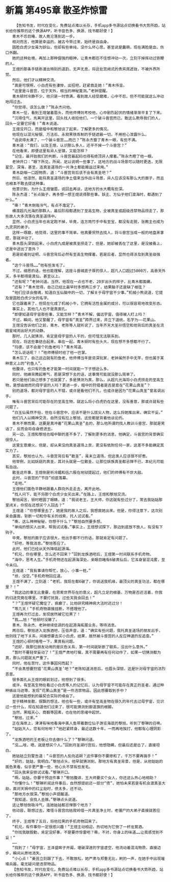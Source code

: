 # 新篇 第495章 散圣炸惊雷
        【告知书友，时代在变化，免费站点难以长存，手机app多书源站点切换看书大势所趋，站长给你推荐的这个换源APP，听书音色多、换源、找书都好使！】
       青木不忍目睹，故人竟沦落到这一步。
       相对而言，他算是幸运的，被古今带过来，始终是自由身。
       圆脸白虎少女虽为妖仙，但却有些单纯，没什么坏心思，甚至说是蠢萌，现在满脸是血，伤口外翻。
       她的这种处境，再加上那种倔强的眼神，让青木都忍不住想冲动一次，立刻干掉挥动过铁鞭的人。
       王煊的那条手链弥漫出特别的道韵，无声无息，将这处宫阙式的贵宾席遮拢，不被外界所觉。
       然后，他们才以精神交流。
       “真是可恨啊，小白虎有些凄惨，出招吧，赶紧救走她！”青木传音。
       “这里是斗兽宫，位于天外，相当的神秘莫测。”老钟提醒。
       青木顿时冷静不少，他只是一时愤满，看到故人经受磨难，心中不忍，但不可能就这么冲动地闯过去。
       “你觉得，该怎么做？”陈永杰问他。
       青木一怔，看到王煊皱着眉头，而他师傅则考校他，心中剧烈起伏的情绪渐渐平复了下来。
       “沉得住气，先离开这里，回头找人收拾他们，一个破斗兽宫而已，敢这么欺辱我们的人，回头一定要它好看！”青木说道。
       王煊没开口，而是暗中和黎旭谈了起来，了解更多的情况。
       他现在以混元秘银、万法石、永寂黑铁炼制的手链遮蔽一切，不用担心泄露什么。
       “话说得太满了，一个破斗兽宫……而已？”陈永杰瞥了青木一眼，有些不满。
       青木道：“我们，以及王煊，认识那么多人，还平不掉一个斗兽宫？”
       在他看来，即便这里有异人坐镇，又能怎样？
       “记住，最开始我们的判断，斗兽宫最起码也得有绝顶异人撑着。”陈永杰瞪了他一眼。
       老钟开口：“眼下所见，所闻，足以说明一些事了。这地方的战斗场景可以随时更迭，无限星空，深海，甚至，连真圣道场的一片净土都能搬运过来用。”
       青木勐咽一口超物质，道：“斗兽宫背后该不会有真圣吧？”
       然后，他凛然，能将真圣道场的净土借来当作战斗场景，异人应该没有那么大的面子，而且也根本不敢去提这种事。
       他意识到，为什么王煊皱眉，说回去再谈，这地方的水大概有些深。
       陈永杰道：“长点脑子，再多想一想王煊说得那些事。妖主、方仙子他们渡海时，都遇到了什么。”
       “嘶！”青木倒吸冷气，有点不澹定了。
       横渡超凡光海的那群人，最后阶段都遇到了至高生物，全被真圣或超级违禁物品捞走了，那些故人大多流落在真圣道场中。
       显然，小白虎当年也肯定跑不掉，毕竟，连方雨竹手中有至宝，都没有走脱，张教主也成为九灵洞的弟子。
       这样一琢磨，他觉得，这里的事不简单。他真要贸然去找人，将斗兽宫当成一般的地盘来拿捏，那就冲动了。
       青木眉头深锁起来，小白虎九成是被真圣捞走了，但是，她却被丢在了这里，是没被看上，还是中途出了意外？
       若是前者则证明，斗兽宫背后必然有至高生物撑着，若是后者，显然也得涉及到真圣级强者。
       “这个斗兽场……”他有些发毛了。
       不过，细思的话，他也能理解，这座斗兽城底子厚的惊人，超凡人口超过5000万，高悬天外天，多半都得是真仙，甚至以上。
       “还有呢？”老钟问道。当然，他现在一点也不老，20岁出头的样子，比青木都面嫩。
       “还有？”青木觉得，自己已经比最早时多想两三步了，结果脑子还是缺了根弦？
       “他们应该会搜魂，知道白玉仙脑中的一切，了解关于母宇宙不少事。”机械小熊说道，它提及是圆脸白虎少女的名字。
       它也跟着来了，但现在化成了机械小牛，它拥有活性金属的成分，可以很容易地改变形态。
       事实上，其他几人也不是真面孔。
       “即便知道母宇宙那些事，又能怎样？”青木不解，偏远宇宙，值得被人盯上吗？
       不过，瞬间，他又警醒了，母宇宙有“真圣”跨界过来，并立下道统，名字为——花果山。
       王煊没告诉他们之前，青木、老陈等人就听说了，当年齐天大圣孙悟空和他背后的真圣在流霞星域闹出好大的动静。
       那时，几人就猜测，肯定是母宇宙的人干的，但可惜无法联系到。
       现在，将这些事结合起来，串在一起，青木顿时有些头大，现在想不多想都不行了。
       “玛德，该不会是个钓鱼老吗？”青木骂道。
       “怎么说话呢？！”他师傅顿时给了他一巴掌。
       青木忘了，自己这边就有钓鱼老，他师傅当年是资深玩家，老钟虽然手中无竿，但也属于某种意义上的“钓鱼人”。
       他腹诽，也只有钓鱼老才能第一时间就能一下子想这么多。
       同时，他嵴背腾起寒气，若是深想下去的话，这事情可能就没那么简单了。
       若只是他们自己想多了也就罢了，多是猜测为真，那么，从超凡光海将小白虎捞走的至高生物，是想由她而钓母宇宙的人吗？更进一步，暗中的狩猎者是否是意在“花果山真圣”？
       别的道场，都对母宇宙的人不错，或许是看他们不凡，也或许是因为“花果山真圣”曾高调出手。
       唯有斗兽宫背后可能存在的至高生物，就这么将小白虎扔在这里，没有善意，那或许就有些问题了。
       “白玉仙虽然不俗，但在斗兽宫中，应该不是什么拔尖人物，这么将她推出来，确实不妥。”
       他们几人以精神交流，自然没有拉上黎旭，这些都是背着他谈论的。
       青木不寒而栗，这要是真冲着“花果山真圣”去的，那么他所谓的找人教训斗兽宫，那就是笑话了，反而会将自身搭进去。
       另一边，王煊和黎旭也暗中聊的差不多了，了解到更多的消息，他确定，斗兽宫的背景确实很惊人。
       这里生意爆火，但是，却从来没向真圣道场上贡，更没有依附任何一家，这差不多能确定其实力了。
       其实，黎旭也认为，斗兽宫背后有“散圣”，虽未立道场，但这类人应该很不好惹。
       他举例，比如妖庭的真圣，其对头就是一位散圣，让那位妖族真圣都忌惮不已，本纪元可能有血战。
       散圣这件事，王煊倒是听冷媚和伍六极在地狱提起过，他们的师傅有不世大敌。
       此时，斗兽宫的“节目”彻底落幕。
       “走吧。”
       王煊他们面色平静地跟着人群向外走走去，离开此地。
       “找人问下，能不将那个白虎少女买出来。”在路上，王煊和黎旭交流。
       黎旭闻言，顿时瞪圆了眼睛，道：“我说老王，王大师，你这就有些过分了，常去我姑姑那里闭关，你现在还想买个人回去？”
       王煊道：“你想哪里去了，她是我的故人之后，我想救她出来。但是，你得注意下，这次别亲自露面，斩断一切和你有关的线索，托人试试看。”
       “嘶，这么神神秘秘，你想干什么？”黎旭自然要多想。
       “单纯的想买人出来，帮我试试看。”事实上，王煊想试探下，那边到底放不放人，有没有下钩子。
       毕竟，黎旭的面子应该很大，他出手都不行的话，那就肯定有问题了。
       “好吧，等我消息。”黎旭答应了。
       此时，他们已经从天外降临起源海。
       “机兄，你在哪里，怎么还不回来？”回到龙族酒吧后，王煊第一时间联系手机奇物。
       “海中，思考人生。”手机奇物还在起源海深处，亲眼目睹有6破真仙后，它浑身冒混沌雾，至今未归。
       王煊道：“我有事请你帮忙，放心，小事一桩。”
       “烦，没空。”手机奇物回应道。
       王煊不满了，立刻道：“老机，我现在都6破了，你说送我机缘，最顶尖的真圣功法，都在哪里？！”
       “我这边的事无比重要，在思索世界存在的意义，超凡立足的根基，万物是否还活着，你我的归途究竟在哪里。不要打扰我，过些天我会回去！”
       “？”王煊怀疑它魔怔了，疯癫了，比他研究精神病大法时还过分！
       “等几天！”手机奇物直接挂断，不搭理他了。
       王煊再次打过去，发现居然被它拉黑了！
       “我……旭！”他顿时没辙了。
       青木、陈永杰、老钟继续低调的在起源海拓展业务，等待消息。
       两日后，黎旭进入龙族酒吧，压低声音，道：“确实有些问题，我托真圣道场的朋友出手，他则找了地下关系，间接想要去买小白虎，结果，居然被斗兽宫的人反应神速的反追查。”
       王煊的心顿时咯噔一下，果真有问题。
       “还好，我那位朋友动用的是灰色关系，第一时间就斩断了联系，没出什么意外。”
       “暂时不要轻举妄动了！”王煊严肃地叮嘱，真不需要再有任何动作了，如果一切猜测都为真，那么问题就太严重了。
       同时，他在思忖，这件事因何而起？
       “不会真想要狩猎‘花果山真圣’吧？”老陈知道消息后，也眉头深锁，这是针对母宇宙的浓烈恶意。
       很多面孔从王煊的眼前划过，他想到了很多。
       或许，有至高生物在看过小白虎等人的记忆后，认为母宇宙不可能存在真正的圣者，通过种种蛛丝马迹等，发现“花果山真圣”是一件违禁物品，因此想要取到手中？
       这是他能想到的最契合实际的缘由了。
       至于精神发散，很飘的想法，他也有一些，或许有至高圣物在很久的年代去过母宇宙，见识过一些什么，现在知道他们过来了，很可能猜测到御道旗的根脚。
       当然，黑暗天心、商毅等因素，也在他的思绪中起伏。
       “黎旭，过来。”
       正在海岸上，津津有味地看海中美人鱼带着数位仙子游览海底的黎旭，听到了黎琳的召唤。
       “姑姑大人，您有何吩咐？”他赶紧转身，最近这数十年，一而再地挨打，他都有心理阴影了。
       “龙族酒吧的王老板让你去做什么了？”黎琳问道。
       “没……啥，嗯，就是想买个人。”回到月圣湖行宫后，他想隐瞒，但最后还是怂了，直接坦白。
       她姑姑立刻警告道：“斗兽宫的人反向追朔？这件事你不要掺和了，千万不要再插手！”
       “好的，姑姑，我明白。”黎旭点头，他早就猜测到，那地方有真圣背景，但是，从他姑姑的面色来看，似乎更严重一些，他心头不禁有些发毛。
       “回头我来安排试试看。”黎琳开口。
       “啊，姑姑，你要干预这件事？”黎旭腹诽，王大师要买个女人，你还这么热心地相助？
       “你懂什么！”黎琳听闻这件事后，自然想提前还一部分“债”，她怕未来若是有机会渡真圣大劫，面对天祸中的红尘劫时，债太多，还不动。
       “那地方水很深。”黎旭小声提醒道。
       “我知道，会找人去做。”黎琳点头说道。
       这让黎旭倒吸冷气，连她姑姑都忌惮那个地方？
       他动容，联想过去，难怪斗兽宫向枯寂岭借一片真圣净土时，老僵尸的大弟子直接就答应了。
       终于，王煊等了五日，将他拉黑的手机奇物回来了。
       “机兄，有件事你一定很感兴趣！”王煊主动相迎，热切地为它倒了一杯龙茸酒。
       “你找我献殷勤，肯定没好事，不是要炸惊雷吧？嘶，不对，你身上的味道……让我感觉到不妥！”
       ……
       “找到了！”母宇宙，王泽盛眸子开阖，堪破深邃的宇宙虚空，他流动着混沌物质，直接迈步，瞬间从原地消失。
       “小心点！”姜芸立刻跟了下去，不敢放松，她严肃与郑重无比，刷的一声，在她手中出现璀璨兵器，毫无疑问是违禁物品。
       【告知书友，时代在变化，免费站点难以长存，手机app多书源站点切换看书大势所趋，站长给你推荐的这个换源APP，听书音色多、换源、找书都好使！】